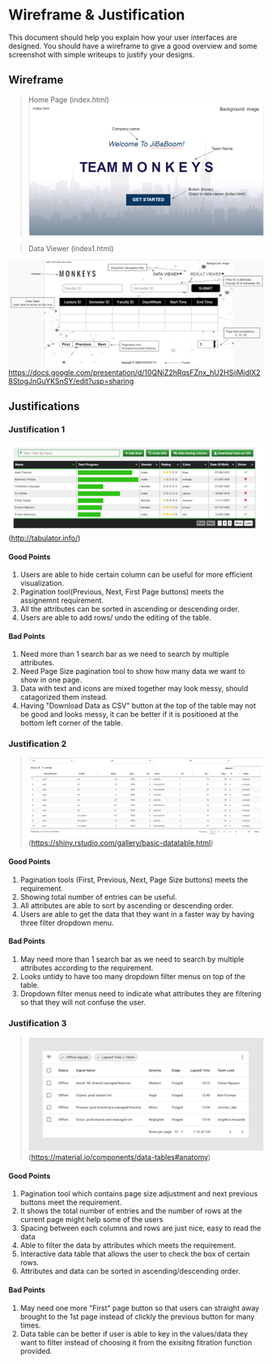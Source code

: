 # Wireframe & Justification

This document should help you explain how your user interfaces are designed. You should have a wireframe to give a good overview and some screenshot with simple writeups to justify your designs.

## Wireframe
> Home Page (index.html)
![Wireframe](assets/index.png)

> Data Viewer (index1.html)

![Wireframe](assets/basic-data-viewer-wireframe.PNG)
https://docs.google.com/presentation/d/10QNiZ2hRqsFZnx_hU2HSijMjdIX28StogJnGuYKSnSY/edit?usp=sharing

## Justifications

### Justification 1

![Justification1](assets/Justification1-data-viewer.PNG)
(http://tabulator.info/)

#### Good Points

1. Users are able to hide certain column can be useful for more efficient visualization. 
2. Pagination tool(Previous, Next, First Page buttons) meets the assignemnt requirement.
3. All the attributes can be sorted in ascending or descending order. 
4. Users are able to add rows/ undo the editing of the table.

#### Bad Points

1. Need more than 1 search bar as we need to search by multiple attributes.
2. Need Page Size pagination tool to show how many data we want to show in one page.
3. Data with text and icons are mixed together may look messy, should catagorized them instead. 
4. Having "Download Data as CSV" button at the top of the table may not be good and looks messy, it can be better if it is positioned at the bottom left corner of the table. 

### Justification 2

>![Justificaiton2](assets/Justification2-data-viewer.PNG) 
(https://shiny.rstudio.com/gallery/basic-datatable.html)


#### Good Points

1. Pagination tools (First, Previous, Next, Page Size buttons) meets the requirement.
2. Showing total number of entries can be useful. 
3. All attributes are able to sort by ascending or descending order.
4. Users are able to get the data that they want in a faster way by having three filter dropdown menu. 

#### Bad Points

1. May need more than 1 search bar as we need to search by multiple attributes according to the requirement. 
2. Looks untidy to have too many dropdown filter menus on top of the table.
3. Dropdown filter menus need to indicate what attributes they are filtering so that they will not confuse the user.


### Justification 3

>![Justificaiton2](assets/Justification3-data-viewer.PNG) 
(https://material.io/components/data-tables#anatomy)

#### Good Points

1. Pagination tool which contains page size adjustment and next previous buttons meet the requirement.
2. It shows the total number of entries and the number of rows at the current page might help some of the users
3. Spacing between each columns and rows are just nice, easy to read the data 
4. Able to filter the data by attributes which meets the requirement.
5. Interactive data table that allows the user to check the box of certain rows.
6. Attributes and data can be sorted in ascending/descending order.

#### Bad Points

1. May need one more "First" page button so that users can straight away brought to the 1st page instead of clickly the previous button for many times. 
2. Data table can be better if user is able to key in the values/data they want to filter instead of choosing it from the exisitng fitration function provided.
